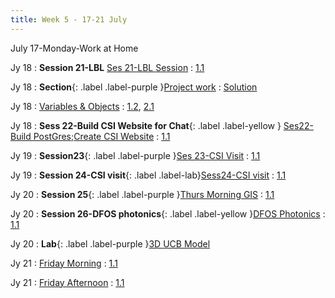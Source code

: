 ```yaml
---
title: Week 5 - 17-21 July
---
```

July 17-Monday-Work at Home

Jy 18
: **Session 21-LBL** [Ses 21-LBL Session](/InfrastructureChat/lecture/ses21jy18tuam)
  : [1.1](#)

Jy 18
: **Section**{: .label .label-purple }[Project work]()
  : [Solution](#)

Jy 18
: [Variables & Objects](#)
  : [1.2](#), [2.1](#)

Jy 18
: **Sess 22-Build CSI Website for Chat**{: .label .label-yellow } [Ses22-Build PostGres;Create CSI Website](/InfrastructureChat/lecture/ses22jy18tupm)
  : [1.1](#)

Jy 19
: **Session23**{: .label .label-purple }[Ses 23-CSI Visit](/InfrastructureChat/lecture/ses23jy19wedam)
  : [1.1](#)

Jy 19
: **Session 24-CSI visit**{: .label .label-lab}[Sess24-CSI visit](/InfrastructureChat/lecture/ses24jy19wedpm)
  : [1.1](#)


Jy 20
: **Session 25**{: .label .label-purple }[Thurs Morning GIS](InfrastructureChat/lecture/ses25jy20tham)
  : [1.1](#)

Jy 20
: **Session 26-DFOS photonics**{: .label .label-yellow }[DFOS Photonics](/InfrastructureChat/lecture/ses26jy20thpm)
  : [1.1](#)

Jy 20
: **Lab**{: .label .label-purple }[3D UCB Model](https://drive.google.com/drive/folders/1CaSKnF1V0NdqQNpGc2nKFkrKnaJdAQ6p)

Jy 21
: [Friday Morning]()
  : [1.1](#)

Jy 21
: [Friday Afternoon]()
  : [1.1](#)
